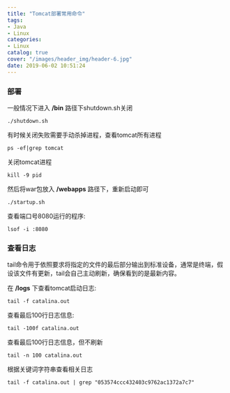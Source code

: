 ```yaml
---
title: "Tomcat部署常用命令"
tags:
- Java
- Linux
categories:
- Linux
catalog: true
cover: "/images/header_img/header-6.jpg"
date: 2019-06-02 10:51:24
---
```


### 部署

一般情况下进入 **/bin** 路径下shutdown.sh关闭

```
./shutdown.sh
```

有时候关闭失败需要手动杀掉进程，查看tomcat所有进程

```
ps -ef|grep tomcat 
```

关闭tomcat进程

```shell
kill -9 pid
```

然后将war包放入 **/webapps** 路径下，重新启动即可

```shell
./startup.sh
```

查看端口号8080运行的程序:

```shell
lsof -i :8080
```

### 查看日志

tail命令用于依照要求将指定的文件的最后部分输出到标准设备，通常是终端，假设该文件有更新，tail会自己主动刷新，确保看到的是最新内容。

在 **/logs** 下查看tomcat启动日志:

```shell
tail -f catalina.out
```

查看最后100行日志信息:

```shell
tail -100f catalina.out
```

查看最后100行日志信息，但不刷新

```shell
tail -n 100 catalina.out
```

根据关键词字符串查看相关日志

```shell
tail -f catalina.out | grep "053574ccc432403c9762ac1372a7c7"
```

